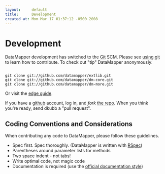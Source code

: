 ```yaml
---
layout:     default
title:      Development
created_at: Mon Mar 17 01:37:12 -0500 2008
---
```


Development
===========

DataMapper development has switched to the [Git](http://git-scm.com/) SCM. Please
see [using git](/using-git) to learn how to contribute.
To check out "tip" DataMapper anonymously:

<pre><code class="language-bash">
git clone git://github.com/datamapper/extlib.git
git clone git://github.com/datamapper/dm-core.git
git clone git://github.com/datamapper/dm-more.git
</code></pre>

Or visit the [edge guide](/articles/stunningly_easy_way_to_live_on_the_edge).

If you have a [github](http://www.github.com/) account, log in, and _fork_
[the repo](http://github.com/datamapper/dm-core/).
When you think you're ready, send dkubb a "pull request".

Coding Conventions and Considerations
-------------------------------------

When contributing any code to DataMapper, please follow these guidelines.

* Spec first. Spec thoroughly. (DataMapper is written with [RSpec](http://rspec.info/))
* Parentheses around parameter lists for methods
* Two space indent - not tabs!
* Write optimal code, not magic code
* Documentation is required (use the [official documentation style](/docs/))
